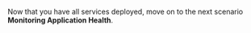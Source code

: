 Now that you have all services deployed, move on to the next 
scenario **Monitoring Application Health**.